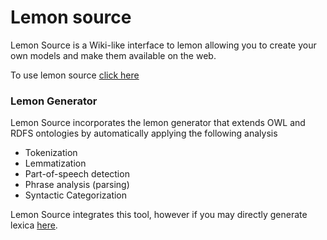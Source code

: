 Lemon source
============

Lemon Source is a Wiki-like interface to lemon allowing you to create your own models and make them available on the web.
  
To use lemon source [click here](http://monnetproject.deri.ie/lemonsource)
  
### Lemon Generator

Lemon Source incorporates the lemon generator that extends OWL and RDFS ontologies by automatically applying the following analysis

* Tokenization
* Lemmatization
* Part-of-speech detection
* Phrase analysis (parsing)
* Syntactic Categorization

Lemon Source integrates this tool, however if you may directly generate lexica [here](http://monnet01.sindice.net:8080/generate).





